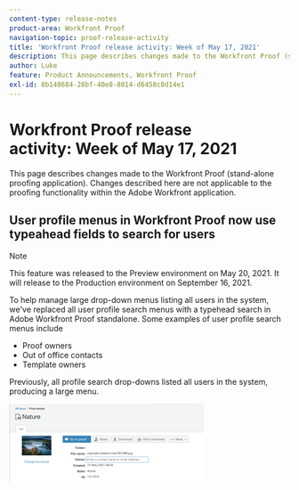 ```yaml
---
content-type: release-notes
product-area: Workfront Proof
navigation-topic: proof-release-activity
title: 'Workfront Proof release activity: Week of May 17, 2021'
description: This page describes changes made to the Workfront Proof (stand-alone proofing application). Changes described here are not applicable to the proofing functionality within the Adobe Workfront application.
author: Luke
feature: Product Announcements, Workfront Proof
exl-id: 8b148684-28bf-40e8-8014-d6458c8d14e1
---
```

# Workfront Proof release activity:&nbsp;Week of May 17, 2021

This page describes changes made to the Workfront Proof (stand-alone proofing application). Changes described here are not applicable to the proofing functionality within the Adobe Workfront application.

## User profile menus in Workfront Proof now use typeahead fields to search for users

>[!NOTE]
>
>This feature was released to the Preview environment on May 20, 2021. It will release to the Production environment on September 16, 2021.

To help manage large drop-down menus listing all users in the system, we've replaced all user profile search menus with a typehead search in Adobe Workfront Proof standalone. Some examples of user profile search menus include

* Proof owners
* Out of office contacts
* Template owners

Previously, all profile search drop-downs listed all users in the system, producing a large menu.

![](assets/user-profile-typeahead-350x142.png)
